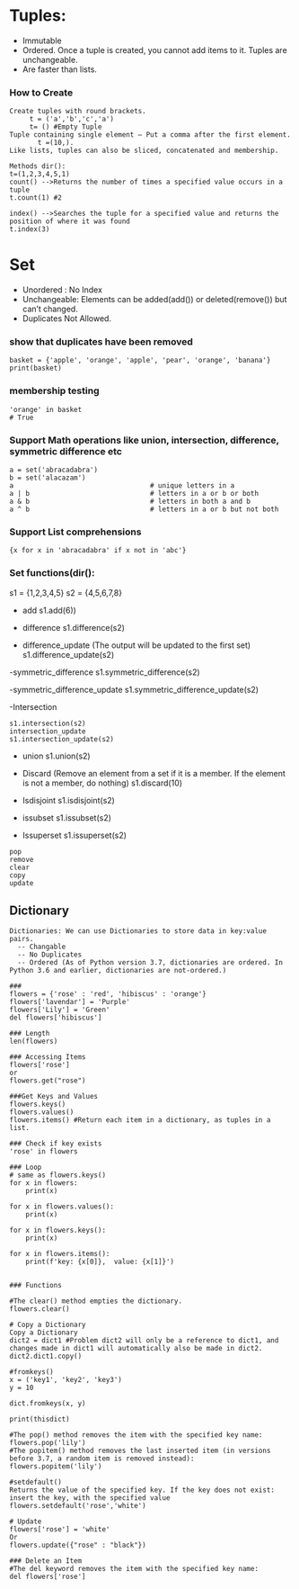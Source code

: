 # Tuples:
 - Immutable 
 - Ordered. Once a tuple is created, you cannot add items to it. Tuples are unchangeable.
 - Are faster than lists.

### How to Create
```
Create tuples with round brackets.
     t = ('a','b','c','a')
     t= () #Empty Tuple
Tuple containing single element – Put a comma after the first element.
       t =(10,).
Like lists, tuples can also be sliced, concatenated and membership.

Methods dir():
t=(1,2,3,4,5,1)
count() -->Returns the number of times a specified value occurs in a tuple
t.count(1) #2

index() -->Searches the tuple for a specified value and returns the position of where it was found
t.index(3)
```

# Set
 - Unordered : No Index
 - Unchangeable: Elements can be added(add()) or deleted(remove()) but can’t changed.
 - Duplicates Not Allowed.

### show that duplicates have been removed
```
basket = {'apple', 'orange', 'apple', 'pear', 'orange', 'banana'}
print(basket)                      
```

### membership testing
```
'orange' in basket                 
# True
```

### Support Math operations like union, intersection, difference, symmetric difference etc
```
a = set('abracadabra')
b = set('alacazam')
a                                  # unique letters in a
a | b                              # letters in a or b or both
a & b                              # letters in both a and b
a ^ b                              # letters in a or b but not both
```

### Support List comprehensions
```
{x for x in 'abracadabra' if x not in 'abc'}
```

### Set functions(dir():

s1 = {1,2,3,4,5}
s2 = {4,5,6,7,8}

- add 
 s1.add(6))

- difference
s1.difference(s2)
- difference_update (The output will be updated to the first set)
s1.difference_update(s2)

-symmetric_difference
s1.symmetric_difference(s2)

-symmetric_difference_update
s1.symmetric_difference_update(s2)

-Intersection
```
s1.intersection(s2)
intersection_update
s1.intersection_update(s2)
```

- union
s1.union(s2)

- Discard (Remove an element from a set if it is a member. If the element is not a member, do nothing)
s1.discard(10)

- Isdisjoint
s1.isdisjoint(s2)
- issubset
s1.issubset(s2)
- Issuperset
s1.issuperset(s2)

```
pop
remove
clear
copy
update
```

## Dictionary
```
Dictionaries: We can use Dictionaries to store data in key:value pairs.
  -- Changable
  -- No Duplicates
  -- Ordered (As of Python version 3.7, dictionaries are ordered. In Python 3.6 and earlier, dictionaries are not-ordered.)

###
flowers = {'rose' : 'red', 'hibiscus' : 'orange'}
flowers['lavendar'] = 'Purple'
flowers['Lily'] = 'Green'
del flowers['hibiscus']
	
### Length
len(flowers)	

### Accessing Items
flowers['rose']
or
flowers.get("rose")

###Get Keys and Values
flowers.keys()
flowers.values()
flowers.items() #Return each item in a dictionary, as tuples in a list.

### Check if key exists
'rose' in flowers

### Loop
# same as flowers.keys()
for x in flowers:
	print(x)
	
for x in flowers.values():
	print(x)
	
for x in flowers.keys():
	print(x)
	
for x in flowers.items():
	print(f'key: {x[0]},  value: {x[1]}')
	

### Functions

#The clear() method empties the dictionary.
flowers.clear()

# Copy a Dictionary
Copy a Dictionary
dict2 = dict1 #Problem dict2 will only be a reference to dict1, and changes made in dict1 will automatically also be made in dict2.
dict2.dict1.copy()

#fromkeys()
x = ('key1', 'key2', 'key3')
y = 10

dict.fromkeys(x, y)

print(thisdict)

#The pop() method removes the item with the specified key name:
flowers.pop('lily')
#The popitem() method removes the last inserted item (in versions before 3.7, a random item is removed instead):
flowers.popitem('lily')

#setdefault()
Returns the value of the specified key. If the key does not exist: insert the key, with the specified value
flowers.setdefault('rose','white')

# Update
flowers['rose'] = 'white'
Or
flowers.update({"rose" : "black"})

### Delete an Item
#The del keyword removes the item with the specified key name:
del flowers['rose']

```





